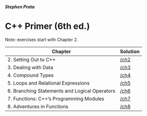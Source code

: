 #### _Stephen Prata_
# C++ Primer (6th ed.)
Note: exercises start with Chapter 2. 


| Chapter | Solution |
|---------|----------|
|2. Setting Out to C++| [/ch2](https://github.com/stolkovandrew/prata-tasks/tree/master/ch2)|
|3. Dealing with Data| [/ch3](https://github.com/stolkovandrew/prata-tasks/tree/master/ch3)|
|4. Compound Types| [/ch4](https://github.com/stolkovandrew/prata-tasks/tree/master/ch4)|
|5. Loops and Relational Expressions| [/ch5](https://github.com/stolkovandrew/prata-tasks/tree/master/ch5)|
|6. Branching Statements and Logical Operators| [/ch6](https://github.com/stolkovandrew/prata-tasks/tree/master/ch6)|
|7. Functions: C++’s Programming Modules| [/ch7](https://github.com/stolkovandrew/prata-tasks/tree/master/ch7)|
|8. Adventures in Functions| [/ch8](https://github.com/stolkovandrew/prata-tasks/tree/master/ch8)|
